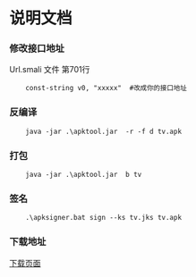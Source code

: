 # 说明文档

### 修改接口地址
Url.smali 文件  第701行
~~~ smali
    const-string v0, "xxxxx"  #改成你的接口地址
~~~

### 反编译
~~~
    java -jar .\apktool.jar  -r -f d tv.apk
~~~

### 打包
~~~
    java -jar .\apktool.jar  b tv
~~~

### 签名
~~~
    .\apksigner.bat sign --ks tv.jks tv.apk
~~~


### 下载地址
[下载页面](https://github.com/larbing/mytv/releases/tag/v1)

